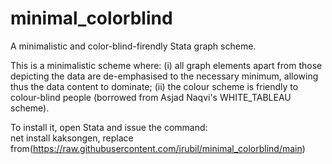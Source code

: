 # minimal_colorblind
A minimalistic and color-blind-firendly Stata graph scheme.

This is a minimalistic scheme where:
(i) all graph elements apart from those depicting the data are de-emphasised to the necessary minimum, allowing thus the data content to dominate; 
(ii) the colour scheme is friendly to colour-blind people (borrowed from Asjad Naqvi's WHITE_TABLEAU scheme).

To install it, open Stata and issue the command:   
net install kaksongen, replace from(https://raw.githubusercontent.com/irubil/minimal_colorblind/main)

